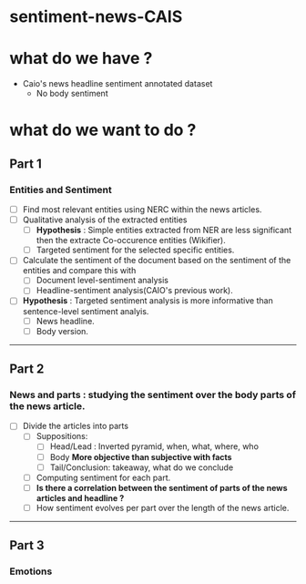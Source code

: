 # sentiment-news-CAIS

# what do we have ?
- Caio's news headline sentiment annotated dataset
  - No body sentiment    
# what do we want to do ?

## Part 1 
### Entities and Sentiment
- [ ] Find most relevant entities using NERC within the news articles.
- [ ] Qualitative analysis of the extracted entities
  - [ ] **Hypothesis** : Simple entities extracted from NER are less significant then the extracte Co-occurence entities (Wikifier).
  - [ ] Targeted sentiment for the selected specific entities.
- [ ] Calculate the sentiment of the document based on the sentiment of the entities and compare this with
  - [ ] Document level-sentiment analysis
  - [ ] Headline-sentiment analysis(CAIO's previous work).
- [ ] **Hypothesis** : Targeted sentiment analysis is more informative than sentence-level sentiment analyis.
  - [ ] News headline.
  - [ ] Body version.
     
---

## Part 2
### News and parts : studying the sentiment over the body parts of the news article.
- [ ] Divide the articles into parts
  - [ ] Suppositions:
    - [ ] Head/Lead : Inverted pyramid, when, what, where, who
    - [ ] Body **More objective than subjective with facts**
    - [ ] Tail/Conclusion: takeaway, what do we conclude
  - [ ] Computing sentiment for each part.
  - [ ] **Is there a correlation between the sentiment of parts of the news articles and headline ?**
  - [ ] How sentiment evolves per part over the length of the news article.
---

## Part 3
### Emotions
